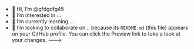 - 👋 Hi, I’m @gfdgdfg45
- 👀 I’m interested in ...
- 🌱 I’m currently learning ...
- 💞️ I’m looking to collaborate on .. because its `README.md` (this file) appears on your GitHub profile.
You can click the Preview link to take a look at your changes.
--->
